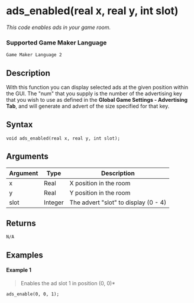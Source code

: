 # ads_enabled(real x, real y, int slot)

*This code enables ads in your game room.*

### Supported Game Maker Language

`Game Maker Language 2`

## Description

With this function you can display selected ads at the given position within the GUI. The "num" that you supply is the number of the advertising key that you wish to use as defined in the **Global Game Settings - Advertising Tab**, and will generate and advert of the size specified for that key.

## Syntax

```
void ads_enabled(real x, real y, int slot);
```

## Arguments

|Argument|Type   |Description                         |
|--------|-------|------------------------------------|
|x       |Real|X position in the room              |
|y       |Real|Y position in the room              |
|slot    |Integer|The advert "slot" to display (0 - 4)|

## Returns

```
N/A
```

## Examples

#### Example 1

> Enables the ad slot 1 in position (0, 0)*

```
ads_enable(0, 0, 1);
```